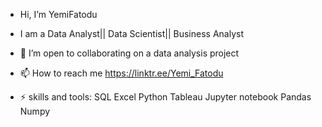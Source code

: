 -  Hi, I’m YemiFatodu
-  I am a Data Analyst|| Data Scientist|| Business Analyst 
- 💞️ I’m open to collaborating on a data analysis project
- 📫 How to reach me https://linktr.ee/Yemi_Fatodu
  
- ⚡ skills and tools:
 SQL
 Excel
 Python
 Tableau
 Jupyter notebook
 Pandas
 Numpy

<!---
yemifatodu/yemifatodu is a ✨ special ✨ repository because its `README.md` (this file) appears on your GitHub profile.
You can click the Preview link to take a look at your changes.
--->

